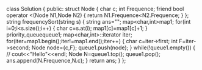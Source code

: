 class Solution {
public:
    struct Node
    {
        char c;
        int Frequence;
        friend bool operator <(Node N1,Node N2)
        {
            return N1.Frequence<N2.Frequence;
        }
    };
    string frequencySort(string s) {
        string ans="";
        map<char,int>map1;
        for(int i=0;i<s.size();i++)
        {
            char c=s.at(i);
            map1[c]=map1[c]+1;
        }
        priority_queue<Node>queue1;
        map<char,int>::iterator iter;
        for(iter=map1.begin();iter!=map1.end();iter++)
        {
            char c=iter->first;
            int F=iter->second;
            Node node={c,F};
            queue1.push(node);
        }
        while(!queue1.empty())
        {
          //  cout<<"Hello"<<endl;
           Node N=queue1.top();
           queue1.pop();
           ans.append(N.Frequence,N.c);
        }
        return ans;
    }
};
